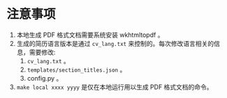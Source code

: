 # 注意事项

1. 本地生成 PDF 格式文档需要系统安装 wkhtmltopdf 。
2. 生成的简历语言版本是通过 `cv_lang.txt` 来控制的。每次修改语言相关的信息，需要修改:
   1. `cv_lang.txt` 。
   2. `templates/section_titles.json` 。
   3. config.py 。
3. `make local xxxx yyyy` 是仅在本地运行用以生成 PDF 格式文档的命令。
